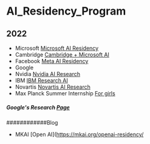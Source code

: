 # AI_Residency_Program

## 2022
- Microsoft [Microsoft AI Residency](https://www.microsoft.com/en-us/research/academic-program/microsoft-ai-residency-program/)
- Cambridge [Cambridge + Microsoft AI](https://www.microsoft.com/en-us/research/academic-program/cambridge-residency/)
- Facebook  [Meta AI Residency](https://www.facebookcareers.com/jobs/221246603377392/)
- Google  []()
- Nvidia  [Nvidia AI Research](https://www.nvidia.com/en-us/research/ai-research-residency/)
- IBM [IBM Research AI](https://research.ibm.com/artificial-intelligence/careers/ai-residency/)
- Novartis [Novartis AI Research](https://www.novartis.com/about/strategy/data-and-digital/artificial-intelligence/novartis-ai-life-residency-program)
- Max Planck Summer Internship [For girls](https://imprs-ls.opencampus.net/en/maxsip_application_info)


##### Google's Research [Page](https://research.google/locations/zurich/)

############Blog
- MKAI [Open AI](https://mkai.org/openai-residency/
